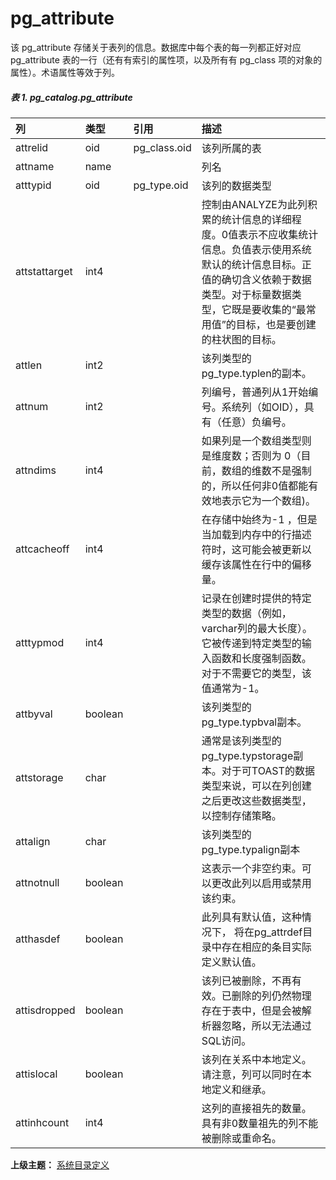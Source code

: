 # pg\_attribute

该 pg\_attribute 存储关于表列的信息。数据库中每个表的每一列都正好对应 pg\_attribute 表的一行（还有有索引的属性项，以及所有有 pg\_class 项的对象的属性）。术语属性等效于列。

##### 表 1. pg\_catalog.pg\_attribute

| 列 | 类型 | 引用 | 描述 |
| :--- | :--- | :--- | :--- |
| attrelid | oid | pg\_class.oid | 该列所属的表 |
| attname | name |  | 列名 |
| atttypid | oid | pg\_type.oid | 该列的数据类型 |
| attstattarget | int4 |  | 控制由ANALYZE为此列积累的统计信息的详细程度。0值表示不应收集统计信息。负值表示使用系统默认的统计信息目标。正值的确切含义依赖于数据类型。对于标量数据类型，它既是要收集的“最常用值”的目标，也是要创建的柱状图的目标。 |
| attlen | int2 |  | 该列类型的pg\_type.typlen的副本。 |
| attnum | int2 |  | 列编号，普通列从1开始编号。系统列（如OID），具有（任意）负编号。 |
| attndims | int4 |  | 如果列是一个数组类型则是维度数；否则为 0（目前，数组的维数不是强制的，所以任何非0值都能有效地表示它为一个数组\)。 |
| attcacheoff | int4 |  | 在存储中始终为-1 ，但是当加载到内存中的行描述符时，这可能会被更新以缓存该属性在行中的偏移量。 |
| atttypmod | int4 |  | 记录在创建时提供的特定类型的数据（例如，varchar列的最大长度）。它被传递到特定类型的输入函数和长度强制函数。对于不需要它的类型，该值通常为-1。 |
| attbyval | boolean |  | 该列类型的pg\_type.typbval副本。 |
| attstorage | char |  | 通常是该列类型的pg\_type.typstorage副本。对于可TOAST的数据类型来说，可以在列创建之后更改这些数据类型，以控制存储策略。 |
| attalign | char |  | 该列类型的pg\_type.typalign副本 |
| attnotnull | boolean |  | 这表示一个非空约束。可以更改此列以启用或禁用该约束。 |
| atthasdef | boolean |  | 此列具有默认值，这种情况下， 将在pg\_attrdef目录中存在相应的条目实际定义默认值。 |
| attisdropped | boolean |  | 该列已被删除，不再有效。已删除的列仍然物理存在于表中，但是会被解析器忽略，所以无法通过SQL访问。 |
| attislocal | boolean |  | 该列在关系中本地定义。 请注意，列可以同时在本地定义和继承。 |
| attinhcount | int4 |  | 这列的直接祖先的数量。具有非0数量祖先的列不能被删除或重命名。 |

**上级主题：** [系统目录定义](./README.md)
